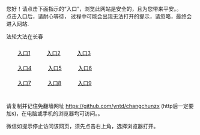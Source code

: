您好！请点击下面指示的“入口”，浏览此网站是安全的，且为您带来平安。。 <br/>
点击入口后，请耐心等待， 过程中可能会出现无法打开的提示，请忽略，最终会进入网站. </br>

法轮大法在长春<br/>
<div style="padding:10px"><a style="margin:20px" target="_blank" href="https://d30slm793z9dth.cloudfront.net/2Qpsp?qvzvllv" id="ccLink1" rel="nofollow">入口1</a> <a target="_blank" style="margin:20px" href="https://d1jhw9de5mh0nm.cloudfront.net/2Qpsp?dopsixz" id="ccLink2" rel="nofollow">入口2</a> <a style="margin:20px" target="_blank" href="https://d1h22m3jovwj02.cloudfront.net/2Qpsp?kgmhycz" id="ccLink3" rel="nofollow">入口3</a></div>

<div style="padding:10px" ><a style="margin:20px" target="_blank" href="https://d30slm793z9dth.cloudfront.net/2Qpsp?qvzvllv" id="ccLink4" rel="nofollow">入口4</a> <a style="margin:20px" href="https://d1jhw9de5mh0nm.cloudfront.net/2Qpsp?dopsixz" target="_blank" id="ccLink5" rel="nofollow">入口5</a> <a style="margin:20px" href="https://d1h22m3jovwj02.cloudfront.net/2Qpsp?kgmhycz" target="_blank" id="ccLink6" rel="nofollow">入口6</a></div>

<div style="padding:10px"><a style="margin:20px" target="_blank" href="https://d30slm793z9dth.cloudfront.net/2Qpsp?qvzvllv" id="ccLink7" rel="nofollow">入口7</a> <a style="margin:20px" href="https://d1jhw9de5mh0nm.cloudfront.net/2Qpsp?dopsixz" target="_blank" id="ccLink8" rel="nofollow">入口8</a> <a style="margin:20px" target="_blank" href="https://d1h22m3jovwj02.cloudfront.net/2Qpsp?kgmhycz" id="ccLink9" rel="nofollow">入口9</a></div>

<br/>



请复制并记住免翻墙网址 https://github.com/yntd/changchunzx (http后一定要加s)，在电脑或手机的浏览器均可访问。。<br/>

微信如提示停止访问该网页，须先点击右上角，选择浏览器打开。
